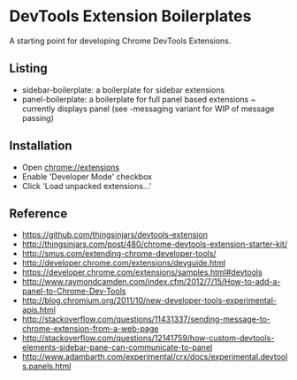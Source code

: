 DevTools Extension Boilerplates
==============

A starting point for developing Chrome DevTools Extensions.

## Listing

* sidebar-boilerplate: a boilerplate for sidebar extensions 
* panel-boilerplate: a boilerplate for full panel based extensions ~ currently displays panel (see -messaging variant for WIP of message passing)

## Installation

 * Open [chrome://extensions](chrome://extensions)
 * Enable 'Developer Mode' checkbox
 * Click 'Load unpacked extensions...'

## Reference

* https://github.com/thingsinjars/devtools-extension
* http://thingsinjars.com/post/480/chrome-devtools-extension-starter-kit/
* http://smus.com/extending-chrome-developer-tools/
* http://developer.chrome.com/extensions/devguide.html
* https://developer.chrome.com/extensions/samples.html#devtools
* http://www.raymondcamden.com/index.cfm/2012/7/15/How-to-add-a-panel-to-Chrome-Dev-Tools
* http://blog.chromium.org/2011/10/new-developer-tools-experimental-apis.html
* http://stackoverflow.com/questions/11431337/sending-message-to-chrome-extension-from-a-web-page
* http://stackoverflow.com/questions/12141759/how-custom-devtools-elements-sidebar-pane-can-communicate-to-panel
* http://www.adambarth.com/experimental/crx/docs/experimental.devtools.panels.html
